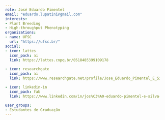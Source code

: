 ```yaml
---
role: José Eduardo Pimentel
email: "eduardo.lupatini@gmail.com"
interests:
- Plant Breeding
- High-throughput Phenotyping
organizations:
- name: UFSC
  url: "https://ufsc.br/"
social:
- icon: lattes
  icon_pack: ai
  link: https://lattes.cnpq.br/0518485399109178
  
- icon: researchgate
  icon_pack: ai
  link: https://www.researchgate.net/profile/Jose_Eduardo_Pimentel_E_Silva

- icon: linkedin-in
  icon_pack: fab
  link: https://www.linkedin.com/in/jos%C3%A9-eduardo-pimentel-e-silva-b5961722a/
 
user_groups:
- Estudantes de Graduação
---
```

